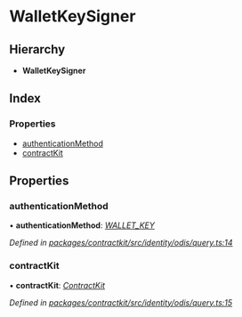 # WalletKeySigner

## Hierarchy

* **WalletKeySigner**

## Index

### Properties

* [authenticationMethod]()
* [contractKit]()

## Properties

### authenticationMethod

• **authenticationMethod**: [_WALLET\_KEY_]()

_Defined in_ [_packages/contractkit/src/identity/odis/query.ts:14_](https://github.com/celo-org/celo-monorepo/blob/master/packages/contractkit/src/identity/odis/query.ts#L14)

### contractKit

• **contractKit**: [_ContractKit_]()

_Defined in_ [_packages/contractkit/src/identity/odis/query.ts:15_](https://github.com/celo-org/celo-monorepo/blob/master/packages/contractkit/src/identity/odis/query.ts#L15)

